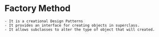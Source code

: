 # Factory Method

    - It is a creational Design Patterns
    - It provides an interface for creating objects in superclass.
    - It allows subclasses to alter the type of object that will created.

